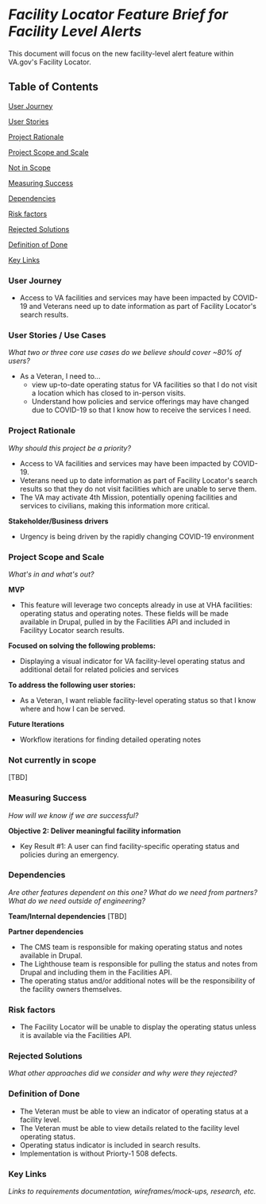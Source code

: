 # _Facility Locator Feature Brief for Facility Level Alerts_

This document will focus on the new facility-level alert feature within VA.gov's Facility Locator.

## Table of Contents

[User Journey](https://github.com/department-of-veterans-affairs/va.gov-team/blob/master/products/facilities/facility-locator/product/facility-level-alerts/feature-brief.md#user-journey)

[User Stories](https://github.com/department-of-veterans-affairs/va.gov-team/blob/master/products/facilities/facility-locator/product/facility-level-alerts/feature-brief.md#user-stories--use-cases)

[Project Rationale](https://github.com/department-of-veterans-affairs/va.gov-team/blob/master/products/facilities/facility-locator/product/facility-level-alerts/feature-brief.md#project-rationale)

[Project Scope and Scale](https://github.com/department-of-veterans-affairs/va.gov-team/blob/master/products/facilities/facility-locator/product/facility-level-alerts/feature-brief.md#project-scope-and-scale)

[Not in Scope](https://github.com/department-of-veterans-affairs/va.gov-team/blob/master/products/facilities/facility-locator/product/facility-level-alerts/feature-brief.md#not-currently-in-scope)

[Measuring Success](https://github.com/department-of-veterans-affairs/va.gov-team/blob/master/products/facilities/facility-locator/product/facility-level-alerts/feature-brief.md#measuring-success)

[Dependencies](https://github.com/department-of-veterans-affairs/va.gov-team/blob/master/products/facilities/facility-locator/product/facility-level-alerts/feature-brief.md#dependencies)

[Risk factors](https://github.com/department-of-veterans-affairs/va.gov-team/blob/master/products/facilities/facility-locator/product/facility-level-alerts/feature-brief.md#risk-factors)

[Rejected Solutions](https://github.com/department-of-veterans-affairs/va.gov-team/blob/master/products/facilities/facility-locator/product/facility-level-alerts/feature-brief.md#rejected-solutions)

[Definition of Done](https://github.com/department-of-veterans-affairs/va.gov-team/blob/master/products/facilities/facility-locator/product/facility-level-alerts/feature-brief.md#definition-of-done)

[Key Links](https://github.com/department-of-veterans-affairs/va.gov-team/blob/master/products/facilities/facility-locator/product/facility-level-alerts/feature-brief.md#key-links)

### User Journey
- Access to VA facilities and services may have been impacted by COVID-19 and Veterans need up to date information as part of Facility Locator's search results.

### User Stories / Use Cases
*What two or three core use cases do we believe should cover ~80% of users?*
- As a Veteran, I need to...
  - view up-to-date operating status for VA facilities so that I do not visit a location which has closed to in-person visits. 
  - Understand how policies and service offerings may have changed due to COVID-19 so that I know how to receive the services I need. 

### Project Rationale
_Why should this project be a priority?_ 
- Access to VA facilities and services may have been impacted by COVID-19.  
- Veterans need up to date information as part of Facility Locator's search results so that they do not visit facilities which are unable to serve them. 
- The VA may activate 4th Mission, potentially opening facilities and services to civilians, making this information more critical. 

**Stakeholder/Business drivers**
- Urgency is being driven by the rapidly changing COVID-19 environment 

### Project Scope and Scale
_What's in and what's out?_

**MVP**
- This feature will leverage two concepts already in use at VHA facilities: operating status and operating notes. These fields will be made available in Drupal, pulled in by the Facilities API and included in Facilityy Locator search results. 

**Focused on solving the following problems:**
- Displaying a visual indicator for VA facility-level operating status and additional detail for related policies and services

**To address the following user stories:** 
- As a Veteran, I want reliable facility-level operating status so that I know where and how I can be served. 

**Future Iterations**
- Workflow iterations for finding detailed operating notes

### Not currently in scope
[TBD]

### Measuring Success
_How will we know if we are successful?_

**Objective 2: Deliver meaningful facility information**
- Key Result #1: A user can find  facility-specific operating status and policies during an emergency. 

### Dependencies
_Are other features dependent on this one? What do we need from partners? What do we need outside of engineering?_

**Team/Internal dependencies**
[TBD]
  
**Partner dependencies**
  - The CMS team is responsible for making operating status and notes available in Drupal.  
  - The Lighthouse team is responsible for pulling the status and notes from Drupal and including them in the Facilities API. 
  - The operating status and/or additional notes will be the responsibility of the facility owners themselves. 
  
### Risk factors
  - The Facility Locator will be unable to display the operating status unless it is available via the Facilities API. 
  
### Rejected Solutions
*What other approaches did we consider and why were they rejected?*

### Definition of Done
- The Veteran must be able to view an indicator of operating status at a facility level. 
- The Veteran must be able to view details related to the facility level operating status. 
- Operating status indicator is included in search results.
- Implementation is without Priorty-1 508 defects. 

### Key Links
_Links to requirements documentation, wireframes/mock-ups, research, etc._

